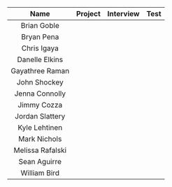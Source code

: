 
Name            | Project | Interview | Test |
:--------------:|:-------:|:---------:|:----:|
Brian Goble     |         |          | |
Bryan Pena      |         |          | |
Chris Igaya     |         |          | |
Danelle Elkins  |         |          | |
Gayathree Raman |         |          | |
John Shockey    |         |          | |
Jenna Connolly  |         |          | |
Jimmy Cozza     |         |          | |
Jordan Slattery |         |          | |
Kyle Lehtinen   |         |          | |
Mark Nichols    |         |          | |
Melissa Rafalski|         |          | |
Sean Aguirre    |         |          | |
William Bird    |         |          | |
